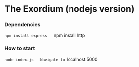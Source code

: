 # The Exordium (nodejs version)

### Dependencies

`npm install express  
`npm install http

### How to start

`node index.js  
Navigate to `localhost:5000
